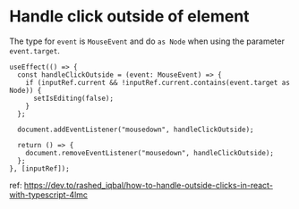 # Handle click outside of element

The type for `event` is `MouseEvent` and do `as Node` when using the parameter `event.target`.

```tsx
useEffect(() => {
  const handleClickOutside = (event: MouseEvent) => {
    if (inputRef.current && !inputRef.current.contains(event.target as Node)) {
      setIsEditing(false);
    }
  };

  document.addEventListener("mousedown", handleClickOutside);

  return () => {
    document.removeEventListener("mousedown", handleClickOutside);
  };
}, [inputRef]);
```

ref: https://dev.to/rashed_iqbal/how-to-handle-outside-clicks-in-react-with-typescript-4lmc
